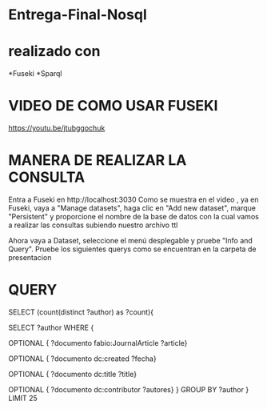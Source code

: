 # Entrega-Final-Nosql

# realizado con 
*Fuseki
*Sparql

# VIDEO DE COMO USAR FUSEKI
https://youtu.be/jtubggochuk

# MANERA DE REALIZAR LA CONSULTA 
Entra a Fuseki en http://localhost:3030 Como se muestra en el video 
, ya en Fuseki, vaya a "Manage datasets", haga clic en "Add new dataset", marque "Persistent" 
y proporcione el nombre de la base de datos con la cual vamos a realizar las consultas subiendo nuestro archivo ttl

Ahora vaya a Dataset, seleccione el menú desplegable y pruebe "Info and Query". 
Pruebe los siguientes querys como se encuentran en la carpeta de presentacion 

# QUERY

SELECT  (count(distinct ?author) as ?count){

SELECT ?author WHERE {
  
  OPTIONAL { ?documento fabio:JournalArticle ?article}
  
  OPTIONAL { ?documento dc:created ?fecha}
  
  OPTIONAL { ?documento dc:title  ?title}
  
  OPTIONAL { ?documento dc:contributor ?autores}
}
 GROUP BY ?author
 }
LIMIT 25
